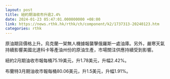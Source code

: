 ```yaml
---
layout: post
title: 紐約期油收市升逾2.4%
date: 2024-01-23 05:47:01.000000000 +08:00
link: https://news.rthk.hk/rthk/ch/component/k2/1737313-20240123.htm
categories: rthk
---
```


原油期貨價格上升。烏克蘭一架無人機據報襲擊俄羅斯一處油庫。另外，嚴寒天氣持續影響美國北達科卡等產油州份的原油生產，市場關注供應持續受到影響。

紐約2月期油收市報每桶75.19美元，升1.78美元，升幅2.42%。

布蘭特3月期油收市報每桶80.06美元，升1.5美元，升幅1.91%。
